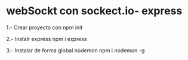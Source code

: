 # webSockt con sockect.io- express
1.- Crear proyecto con npm init

2.- Instalr express npm i express

3.- Instalar de forma global nodemon npm i nodemon -g
